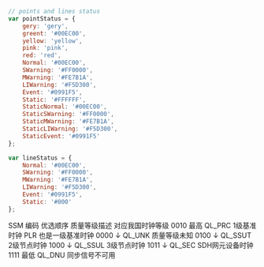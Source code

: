 ```js  
// points and lines status
var pointStatus = {
    gery: 'gery',
    greent: '#00EC00',
    yellow: 'yellow',
    pink: 'pink',
    red: 'red',
    Normal: '#00EC00',
    SWarning: '#FF0000',
    MWarning: '#FE7B1A',
    LIWarning: '#F5D300',
    Event: '#0991F5',
	Static: '#FFFFFF',
    StaticNormal: '#00EC00',
    StaticSWarning: '#FF0000',
    StaticMWarning: '#FE7B1A',
    StaticLIWarning: '#F5D300',
    StaticEvent: '#0991F5'
};

var lineStatus = {
    Normal: '#00EC00',
    SWarning: '#FF0000',
    MWarning: '#FE7B1A',
    LIWarning: '#F5D300',
    Event: '#0991F5',
	Static: '#000'
};
```


SSM 编码  优选顺序   质量等级描述  对应我国时钟等级
0010     最高       QL_PRC        1级基准时钟          PLR 也是一级基准时钟
0000     ↓          QL_UNK        质量等级未知
0100     ↓          QL_SSUT       2级节点时钟
1000     ↓          QL_SSUL       3级节点时钟
1011     ↓          QL_SEC        SDH网元设备时钟
1111     最低        QL_DNU       同步信号不可用

